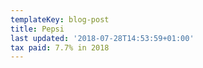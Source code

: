 ```yaml
---
templateKey: blog-post
title: Pepsi
last updated: '2018-07-28T14:53:59+01:00'
tax paid: 7.7% in 2018
---
```


